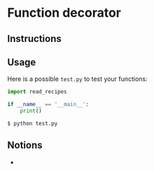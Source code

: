 # Function decorator

## Instructions


## Usage

Here is a possible `test.py` to test your functions:

```python
import read_recipes

if __name__ == '__main__':
    print()
```

```bash
$ python test.py

```


## Notions

* []()
